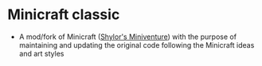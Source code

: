 # Minicraft classic
- A mod/fork of Minicraft ([Shylor's Miniventure](https://github.com/shylor/miniventure)) with the purpose of maintaining and updating the original code following the Minicraft ideas and art styles
